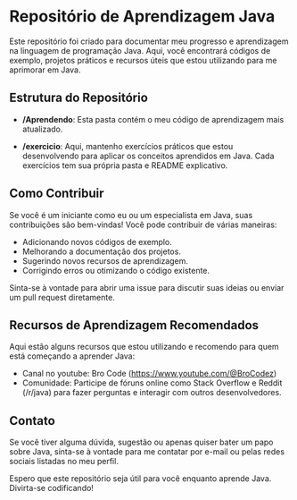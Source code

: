 # Repositório de Aprendizagem Java

Este repositório foi criado para documentar meu progresso e aprendizagem na linguagem de programação Java. Aqui, você encontrará códigos de exemplo, projetos práticos e recursos úteis que estou utilizando para me aprimorar em Java.

## Estrutura do Repositório

- **/Aprendendo**: Esta pasta contém o meu código de aprendizagem mais atualizado.
  
- **/exercicio**: Aqui, mantenho exercícios práticos que estou desenvolvendo para aplicar os conceitos aprendidos em Java. Cada exercícios tem sua própria pasta e README explicativo.


## Como Contribuir

Se você é um iniciante como eu ou um especialista em Java, suas contribuições são bem-vindas! Você pode contribuir de várias maneiras:

- Adicionando novos códigos de exemplo.
- Melhorando a documentação dos projetos.
- Sugerindo novos recursos de aprendizagem.
- Corrigindo erros ou otimizando o código existente.

Sinta-se à vontade para abrir uma issue para discutir suas ideias ou enviar um pull request diretamente.

## Recursos de Aprendizagem Recomendados

Aqui estão alguns recursos que estou utilizando e recomendo para quem está começando a aprender Java:

- Canal no youtube: Bro Code (https://www.youtube.com/@BroCodez)
- Comunidade: Participe de fóruns online como Stack Overflow e Reddit (/r/java) para fazer perguntas e interagir com outros desenvolvedores.

## Contato

Se você tiver alguma dúvida, sugestão ou apenas quiser bater um papo sobre Java, sinta-se à vontade para me contatar por e-mail ou pelas redes sociais listadas no meu perfil.

Espero que este repositório seja útil para você enquanto aprende Java. Divirta-se codificando!

